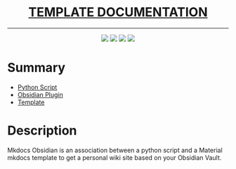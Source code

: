<h1 align="center"><a href="https://mara-li.github.io/obsidian-mkdocs-publisher-template/">TEMPLATE DOCUMENTATION</a></h1>

---
<p align="center">
	<a href="https://github.com/Mara-Li/mkdocs_obsidian_publish"><img src="https://img.shields.io/github/license/Mara-Li/YAFPA-python"></img></a>
	<a href="https://www.python.org/"><img src="https://img.shields.io/pypi/pyversions/obs2mk"></img></a>
	<a href="https://pypi.org/project/obs2mk/"><img src="https://img.shields.io/pypi/v/obs2mk"></img></a>
	<a href="https://obsidian.md/"><img src="https://img.shields.io/badge/Auxiliary%20Tool-Obsidian-blueviolet"></img></a>
</p>

# Summary

- [Python Script](https://github.com/Mara-Li/obsidian-mkdocs-publisher-python)
- [Obsidian Plugin](https://github.com/Mara-Li/obsidian-mkdocs-publisher-plugin)
- [Template](https://github.com/Mara-Li/obsidian-mkdocs-publisher-template)

# Description

 Mkdocs Obsidian is an association between a python script and a Material mkdocs template to get a personal wiki site based on your Obsidian Vault. 
 
 
